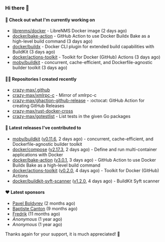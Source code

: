 ### Hi there 👋

#### 👷 Check out what I'm currently working on

- [librenms/docker](https://github.com/librenms/docker) - LibreNMS Docker image (2 days ago)
- [docker/bake-action](https://github.com/docker/bake-action) - GitHub Action to use Docker Buildx Bake as a high-level build command (3 days ago)
- [docker/buildx](https://github.com/docker/buildx) - Docker CLI plugin for extended build capabilities with BuildKit (3 days ago)
- [docker/actions-toolkit](https://github.com/docker/actions-toolkit) - Toolkit for Docker (GitHub) Actions (3 days ago)
- [moby/buildkit](https://github.com/moby/buildkit) - concurrent, cache-efficient, and Dockerfile-agnostic builder toolkit (3 days ago)

#### 👨‍💻 Repositories I created recently

- [crazy-max/.github](https://github.com/crazy-max/.github)
- [crazy-max/xmlrpc-c](https://github.com/crazy-max/xmlrpc-c) - Mirror of xmlrpc-c
- [crazy-max/ghaction-github-release](https://github.com/crazy-max/ghaction-github-release) - :octocat: GitHub Action for creating GitHub Releases
- [crazy-max/rust-docker-cross](https://github.com/crazy-max/rust-docker-cross)
- [crazy-max/gotestlist](https://github.com/crazy-max/gotestlist) - List tests in the given Go packages

#### 🚀 Latest releases I've contributed to

- [moby/buildkit](https://github.com/moby/buildkit) ([v0.11.6](https://github.com/moby/buildkit/releases/tag/v0.11.6), 2 days ago) - concurrent, cache-efficient, and Dockerfile-agnostic builder toolkit
- [docker/compose](https://github.com/docker/compose) ([v2.17.3](https://github.com/docker/compose/releases/tag/v2.17.3), 2 days ago) - Define and run multi-container applications with Docker
- [docker/bake-action](https://github.com/docker/bake-action) ([v3.0.1](https://github.com/docker/bake-action/releases/tag/v3.0.1), 3 days ago) - GitHub Action to use Docker Buildx Bake as a high-level build command
- [docker/actions-toolkit](https://github.com/docker/actions-toolkit) ([v0.2.0](https://github.com/docker/actions-toolkit/releases/tag/v0.2.0), 4 days ago) - Toolkit for Docker (GitHub) Actions
- [docker/buildkit-syft-scanner](https://github.com/docker/buildkit-syft-scanner) ([v1.2.0](https://github.com/docker/buildkit-syft-scanner/releases/tag/v1.2.0), 4 days ago) - BuildKit Syft scanner

#### ❤️ Latest sponsors
- [Pavel Boldyrev](https://github.com/bpg) (2 months ago)
- [Baptiste Canton](https://github.com/batmac) (9 months ago)
- [Fredrik](https://github.com/fredrikscode) (11 months ago)
- _Anonymous_ (1 year ago)
- _Anonymous_ (1 year ago)

Thanks again for your support, it is much appreciated! 🙏
